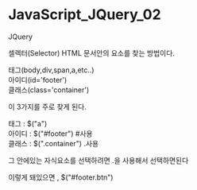 # JavaScript_JQuery_02

JQuery

셀렉터(Selector)
HTML 문서안의 요소를 찾는 방법이다.

태그(body,div,span,a,etc..)<br>
아이디(id='footer')<br>
클래스(class='container')<br>

이 3가지를 주로 찾게 된다.

태그 : $("a")<br>
아이디 : $("#footer") #사용<br>
클래스 : $(".container") .사용<br>

그 안에있는 자식요소를 선택하려면 .을 사용해서 선택하면된다
<div id="footer">
<a class="btn" href=""></a>
이렇게 돼있으면 , $("#footer.btn")
